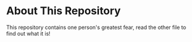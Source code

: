 # About This Repository
This repository contains one person's greatest fear, read the other file to find out what it is!
